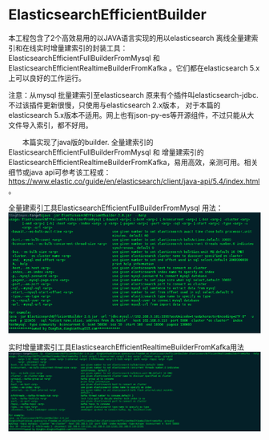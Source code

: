 # ElasticsearchEfficientBuilder
 
   本工程包含了2个高效易用的以JAVA语言实现的用以elasticsearch 离线全量建索引和在线实时增量建索引的封装工具：ElasticsearchEfficientFullBuilderFromMysql 和 ElasticsearchEfficientRealtimeBuilderFromKafka 。它们都在elasticsearch 5.x上可以良好的工作运行。
   
   注意：从mysql 批量建索引至elasticsearch 原来有个插件叫elasticsearch-jdbc.不过该插件更新很慢，只使用与elasticsearch 2.x版本， 对于本篇的elasticsearch 5.x版本不适用。网上也有json-py-es等开源组件，不过只能从大文件导入索引，都不好用。 

　　本篇实现了java版的builder. 全量建索引的ElasticsearchEfficientFullBuilderFromMysql 和 增量建索引的ElasticsearchEfficientRealtimeBuilderFromKafka，易用高效，亲测可用。相关细节或java api可参考该工程或：https://www.elastic.co/guide/en/elasticsearch/client/java-api/5.4/index.html 。

全量建索引工具ElasticsearchEfficientFullBuilderFromMysql 用法：
![Image text](https://github.com/apollo008/ElasticsearchEfficientBuilder/blob/master/src/main/images/ElasticsearchEfficientFullBuilderFromMysql_help.png)


实时增量建索引工具ElasticsearchEfficientRealtimeBuilderFromKafka用法
![Image text](https://github.com/apollo008/ElasticsearchEfficientBuilder/blob/master/src/main/images/ElasticsearchEfficientRealtimeBuilderFromKafka_help.png)
